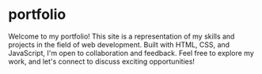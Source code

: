 # portfolio
Welcome to my portfolio! This site is a representation of my skills and projects in the field of web development. Built with HTML, CSS, and JavaScript, I'm open to collaboration and feedback. Feel free to explore my work, and let's connect to discuss exciting opportunities!
